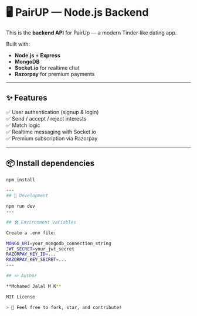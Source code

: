 # 🖥️ PairUP — Node.js Backend

This is the **backend API** for PairUp — a modern Tinder‑like dating app.

Built with:
- **Node.js + Express**
- **MongoDB**
- **Socket.io** for realtime chat
- **Razorpay** for premium payments

---

## ✨ Features

✅ User authentication (signup & login)  
✅ Send / accept / reject interests  
✅ Match logic  
✅ Realtime messaging with Socket.io  
✅ Premium subscription via Razorpay

---

## 📦 Install dependencies

```bash
npm install

---
## 🧪 Development

npm run dev
---

## 🛠 Environment variables

Create a .env file:

MONGO_URI=your_mongodb_connection_string
JWT_SECRET=your_jwt_secret
RAZORPAY_KEY_ID=...
RAZORPAY_KEY_SECRET=...
---

## ✏️ Author

**Mohamed Jalal M K**

MIT License

> 🌟 Feel free to fork, star, and contribute!
